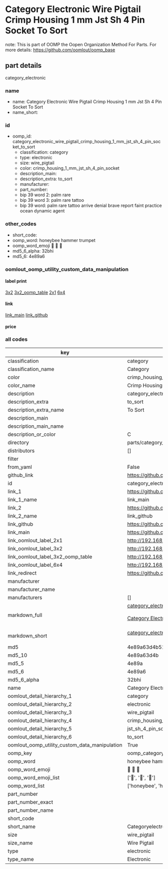# Category Electronic Wire Pigtail Crimp Housing 1 mm Jst Sh 4 Pin Socket To Sort  

note: This is part of OOMP the Oopen Organization Method For Parts. For more details: https://github.com/oomlout/oomp_base

##  part details
  



category_electronic



### name
* name: Category Electronic Wire Pigtail Crimp Housing 1 mm Jst Sh 4 Pin Socket To Sort
* name_short: 
### id
* oomp_id: category_electronic_wire_pigtail_crimp_housing_1_mm_jst_sh_4_pin_socket_to_sort
  * classification: category
  * type: electronic
  * size: wire_pigtail
  * color: crimp_housing_1_mm_jst_sh_4_pin_socket
  * description_main: 
  * description_extra: to_sort
  * manufacturer: 
  * part_number: 
  * bip 39 word 2: palm rare
  * bip 39 word 3: palm rare tattoo
  * bip 39 word: palm rare tattoo arrive denial brave report faint practice ocean dynamic agent

### other_codes
* short_code: 
* oomp_word: honeybee hammer trumpet
* oomp_word_emoji :honeybee: :hammer: :trumpet:
* md5_6_alpha: 32bhi
* md5_6: 4e89a6






### oomlout_oomp_utility_custom_data_manipulation
#### label print
[3x2](http://192.168.1.245:1112/?label=oomp%2032bhi)
[3x2_oomp_table](http://192.168.1.108:1112/?label=oomp%2032bhi)
[2x1](http://192.168.1.242:1112/?label=oomp%2032bhi)
[6x4](http://192.168.1.55:1112/?label=oomp%2032bhi)    

#### link

[link_main](https://github.com/oomlout/oomlout_oomp_version_1_messy/tree/main/parts/category_electronic_wire_pigtail_crimp_housing_1_mm_jst_sh_4_pin_socket_to_sort) [link_github](https://github.com/oomlout/oomlout_oomp_version_1_messy/tree/main/parts/category_electronic_wire_pigtail_crimp_housing_1_mm_jst_sh_4_pin_socket_to_sort)                             

#### price







### all codes 
| key | value |  
| --- | --- |  
| classification | category |  
| classification_name | Category |  
| color | crimp_housing_1_mm_jst_sh_4_pin_socket |  
| color_name | Crimp Housing 1 mm Jst Sh 4 Pin Socket |  
| description | category_electronic |  
| description_extra | to_sort |  
| description_extra_name | To Sort |  
| description_main |  |  
| description_main_name |  |  
| description_or_color | C  |  
| directory | parts/category_electronic_wire_pigtail_crimp_housing_1_mm_jst_sh_4_pin_socket_to_sort |  
| distributors | [] |  
| filter |  |  
| from_yaml | False |  
| github_link | https://github.com/oomlout/oomlout_oomp_part_src/tree/main/parts/category_electronic_wire_pigtail_crimp_housing_1_mm_jst_sh_4_pin_socket_to_sort |  
| id | category_electronic_wire_pigtail_crimp_housing_1_mm_jst_sh_4_pin_socket_to_sort |  
| link_1 | https://github.com/oomlout/oomlout_oomp_version_1_messy/tree/main/parts/category_electronic_wire_pigtail_crimp_housing_1_mm_jst_sh_4_pin_socket_to_sort |  
| link_1_name | link_main |  
| link_2 | https://github.com/oomlout/oomlout_oomp_version_1_messy/tree/main/parts/category_electronic_wire_pigtail_crimp_housing_1_mm_jst_sh_4_pin_socket_to_sort |  
| link_2_name | link_github |  
| link_github | https://github.com/oomlout/oomlout_oomp_version_1_messy/tree/main/parts/category_electronic_wire_pigtail_crimp_housing_1_mm_jst_sh_4_pin_socket_to_sort |  
| link_main | https://github.com/oomlout/oomlout_oomp_version_1_messy/tree/main/parts/category_electronic_wire_pigtail_crimp_housing_1_mm_jst_sh_4_pin_socket_to_sort |  
| link_oomlout_label_2x1 | http://192.168.1.242:1112/?label=oomp%2032bhi |  
| link_oomlout_label_3x2 | http://192.168.1.245:1112/?label=oomp%2032bhi |  
| link_oomlout_label_3x2_oomp_table | http://192.168.1.108:1112/?label=oomp%2032bhi |  
| link_oomlout_label_6x4 | http://192.168.1.55:1112/?label=oomp%2032bhi |  
| link_redirect | https://github.com/oomlout/oomlout_oomp_version_1_messy/tree/main/parts/category_electronic_wire_pigtail_crimp_housing_1_mm_jst_sh_4_pin_socket_to_sort |  
| manufacturer |  |  
| manufacturer_name |  |  
| manufacturers | [] |  
| markdown_full | [category_electronic_wire_pigtail_crimp_housing_1_mm_jst_sh_4_pin_socket_to_sort](none)<br>[](none)<br>[Category Electronic Wire Pigtail Crimp Housing 1 Mm Jst Sh 4 Pin Socket To Sort](none)<br><br> |  
| markdown_short | [category_electronic_wire_pigtail_crimp_housing_1_mm_jst_sh_4_pin_socket_to_sort](none)<br><br> |  
| md5 | 4e89a63d4b51f6dc6d1d30c9bcac84fa |  
| md5_10 | 4e89a63d4b |  
| md5_5 | 4e89a |  
| md5_6 | 4e89a6 |  
| md5_6_alpha | 32bhi |  
| name | Category Electronic Wire Pigtail Crimp Housing 1 mm Jst Sh 4 Pin Socket To Sort |  
| oomlout_detail_hierarchy_1 | category |  
| oomlout_detail_hierarchy_2 | electronic |  
| oomlout_detail_hierarchy_3 | wire_pigtail |  
| oomlout_detail_hierarchy_4 | crimp_housing_1_mm |  
| oomlout_detail_hierarchy_5 | jst_sh_4_pin_socket |  
| oomlout_detail_hierarchy_6 | to_sort |  
| oomlout_oomp_utility_custom_data_manipulation | True |  
| oomp_key | oomp_category_electronic_wire_pigtail_crimp_housing_1_mm_jst_sh_4_pin_socket_to_sort |  
| oomp_word | honeybee hammer trumpet |  
| oomp_word_emoji | :honeybee: :hammer: :trumpet: |  
| oomp_word_emoji_list | [':honeybee:', ':hammer:', ':trumpet:'] |  
| oomp_word_list | ['honeybee', 'hammer', 'trumpet'] |  
| part_number |  |  
| part_number_exact |  |  
| part_number_name |  |  
| short_code |  |  
| short_name | Categoryelectronic |  
| size | wire_pigtail |  
| size_name | Wire Pigtail |  
| type | electronic |  
| type_name | Electronic |  
